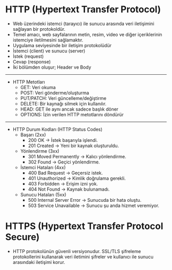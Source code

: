 # HTTP (Hypertext Transfer Protocol)

- Web üzerindeki istemci (tarayıcı) ile sunucu arasında veri iletişimini sağlayan bir protokoldür. 
- Temel amacı, web sayfalarının metin, resim, video ve diğer içeriklerinin istemciye iletilmesini sağlamaktır.
- Uygulama seviyesinde bir iletişim protokolüdür
- İstemci (client) ve sunucu (server)
- İstek (request) 
- Cevap (response)
- İki bölümden oluşur; Header ve Body

-------------------------------------

- HTTP Metotları
    - GET: Veri okuma
    - POST: Veri gönderme/oluşturma
    - PUT/PATCH: Veri güncelleme/değiştirme
    - DELETE: Bir kaynağı silmek için kullanılır.
    - HEAD: GET ile aynı ancak sadece başlık döner
    - OPTIONS: İzin verilen HTTP metotlarını döndürür

-------------------------------------

- HTTP Durum Kodları (HTTP Status Codes)
    - Başarı (2xx)
        - 200 OK → İstek başarıyla işlendi.
        - 201 Created → Yeni bir kaynak oluşturuldu.
    - Yönlendirme (3xx)
        - 301 Moved Permanently → Kalıcı yönlendirme.
        - 302 Found → Geçici yönlendirme.
    - İstemci Hataları (4xx)
        - 400 Bad Request → Geçersiz istek.
        - 401 Unauthorized → Kimlik doğrulama gerekli.
        - 403 Forbidden → Erişim izni yok.
        - 404 Not Found → Kaynak bulunamadı.
    - Sunucu Hataları (5xx)
        - 500 Internal Server Error → Sunucuda bir hata oluştu.
        - 503 Service Unavailable → Sunucu şu anda hizmet veremiyor.

# HTTPS (Hypertext Transfer Protocol Secure)
- HTTP protokolünün güvenli versiyonudur. SSL/TLS şifreleme protokollerini kullanarak veri iletimini şifreler ve kullanıcı ile sunucu arasındaki iletişimi korur.